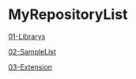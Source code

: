 # MyRepositoryList


[01-Librarys](./01-Librarys.md)

[02-SampleList](./02-SampleList.md)

[03-Extension](./03-Extension.md)
